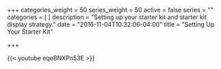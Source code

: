 +++
categories_weight = 50
series_weight = 50
active = false
series = ""
categories = [
]
description = "Setting up your starter kit and starter kit display strategy."
date = "2016-11-04T10:32:06-04:00"
title = "Setting Up Your Starter Kit"

+++

{{< youtube eqeBNXPn53E >}}
